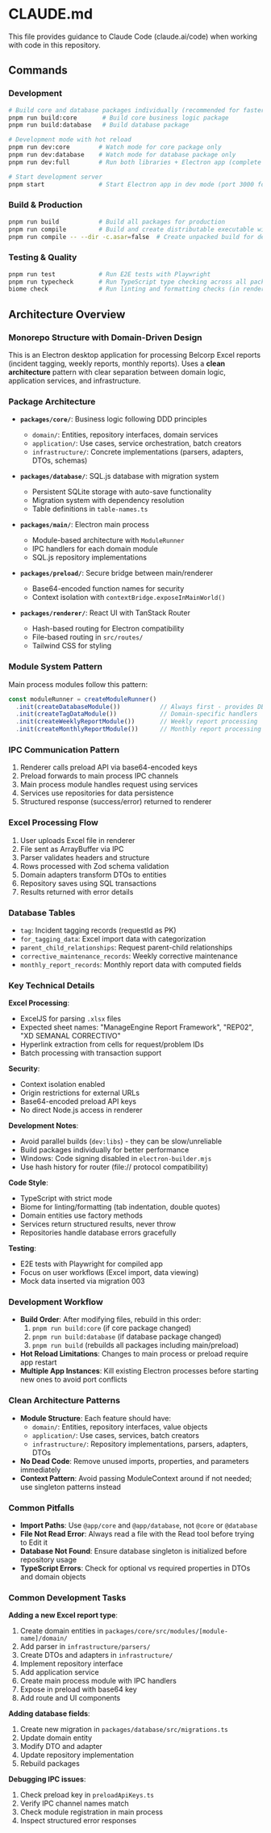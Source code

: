 # CLAUDE.md

This file provides guidance to Claude Code (claude.ai/code) when working with code in this repository.

## Commands

### Development
```bash
# Build core and database packages individually (recommended for faster builds)
pnpm run build:core       # Build core business logic package
pnpm run build:database   # Build database package

# Development mode with hot reload
pnpm run dev:core        # Watch mode for core package only
pnpm run dev:database    # Watch mode for database package only
pnpm run dev:full        # Run both libraries + Electron app (complete dev experience)

# Start development server
pnpm start               # Start Electron app in dev mode (port 3000 for renderer)
```

### Build & Production
```bash
pnpm run build           # Build all packages for production
pnpm run compile         # Build and create distributable executable with electron-builder
pnpm run compile -- --dir -c.asar=false  # Create unpacked build for debugging
```

### Testing & Quality
```bash
pnpm run test            # Run E2E tests with Playwright
pnpm run typecheck       # Run TypeScript type checking across all packages
biome check              # Run linting and formatting checks (in renderer package)
```

## Architecture Overview

### Monorepo Structure with Domain-Driven Design
This is an Electron desktop application for processing Belcorp Excel reports (incident tagging, weekly reports, monthly reports). Uses a **clean architecture** pattern with clear separation between domain logic, application services, and infrastructure.

### Package Architecture
- **`packages/core/`**: Business logic following DDD principles
  - `domain/`: Entities, repository interfaces, domain services
  - `application/`: Use cases, service orchestration, batch creators
  - `infrastructure/`: Concrete implementations (parsers, adapters, DTOs, schemas)

- **`packages/database/`**: SQL.js database with migration system
  - Persistent SQLite storage with auto-save functionality
  - Migration system with dependency resolution
  - Table definitions in `table-names.ts`

- **`packages/main/`**: Electron main process
  - Module-based architecture with `ModuleRunner`
  - IPC handlers for each domain module
  - SQL.js repository implementations

- **`packages/preload/`**: Secure bridge between main/renderer
  - Base64-encoded function names for security
  - Context isolation with `contextBridge.exposeInMainWorld()`

- **`packages/renderer/`**: React UI with TanStack Router
  - Hash-based routing for Electron compatibility
  - File-based routing in `src/routes/`
  - Tailwind CSS for styling

### Module System Pattern
Main process modules follow this pattern:
```typescript
const moduleRunner = createModuleRunner()
  .init(createDatabaseModule())           // Always first - provides DB
  .init(createTagDataModule())            // Domain-specific handlers
  .init(createWeeklyReportModule())       // Weekly report processing
  .init(createMonthlyReportModule())      // Monthly report processing
```

### IPC Communication Pattern
1. Renderer calls preload API via base64-encoded keys
2. Preload forwards to main process IPC channels
3. Main process module handles request using services
4. Services use repositories for data persistence
5. Structured response (success/error) returned to renderer

### Excel Processing Flow
1. User uploads Excel file in renderer
2. File sent as ArrayBuffer via IPC
3. Parser validates headers and structure
4. Rows processed with Zod schema validation
5. Domain adapters transform DTOs to entities
6. Repository saves using SQL transactions
7. Results returned with error details

### Database Tables
- `tag`: Incident tagging records (requestId as PK)
- `for_tagging_data`: Excel import data with categorization
- `parent_child_relationships`: Request parent-child relationships
- `corrective_maintenance_records`: Weekly corrective maintenance
- `monthly_report_records`: Monthly report data with computed fields

### Key Technical Details

**Excel Processing**:
- ExcelJS for parsing `.xlsx` files
- Expected sheet names: "ManageEngine Report Framework", "REP02", "XD SEMANAL CORRECTIVO"
- Hyperlink extraction from cells for request/problem IDs
- Batch processing with transaction support

**Security**:
- Context isolation enabled
- Origin restrictions for external URLs
- Base64-encoded preload API keys
- No direct Node.js access in renderer

**Development Notes**:
- Avoid parallel builds (`dev:libs`) - they can be slow/unreliable
- Build packages individually for better performance
- Windows: Code signing disabled in `electron-builder.mjs`
- Use hash history for router (file:// protocol compatibility)

**Code Style**:
- TypeScript with strict mode
- Biome for linting/formatting (tab indentation, double quotes)
- Domain entities use factory methods
- Services return structured results, never throw
- Repositories handle database errors gracefully

**Testing**:
- E2E tests with Playwright for compiled app
- Focus on user workflows (Excel import, data viewing)
- Mock data inserted via migration 003

### Development Workflow
- **Build Order**: After modifying files, rebuild in this order:
  1. `pnpm run build:core` (if core package changed)
  2. `pnpm run build:database` (if database package changed)
  3. `pnpm run build` (rebuilds all packages including main/preload)
- **Hot Reload Limitations**: Changes to main process or preload require app restart
- **Multiple App Instances**: Kill existing Electron processes before starting new ones to avoid port conflicts

### Clean Architecture Patterns
- **Module Structure**: Each feature should have:
  - `domain/`: Entities, repository interfaces, value objects
  - `application/`: Use cases, services, batch creators
  - `infrastructure/`: Repository implementations, parsers, adapters, DTOs
- **No Dead Code**: Remove unused imports, properties, and parameters immediately
- **Context Pattern**: Avoid passing ModuleContext around if not needed; use singleton patterns instead

### Common Pitfalls
- **Import Paths**: Use `@app/core` and `@app/database`, not `@core` or `@database`
- **File Not Read Error**: Always read a file with the Read tool before trying to Edit it
- **Database Not Found**: Ensure database singleton is initialized before repository usage
- **TypeScript Errors**: Check for optional vs required properties in DTOs and domain objects

### Common Development Tasks

**Adding a new Excel report type**:
1. Create domain entities in `packages/core/src/modules/[module-name]/domain/`
2. Add parser in `infrastructure/parsers/`
3. Create DTOs and adapters in `infrastructure/`
4. Implement repository interface
5. Add application service
6. Create main process module with IPC handlers
7. Expose in preload with base64 key
8. Add route and UI components

**Adding database fields**:
1. Create new migration in `packages/database/src/migrations.ts`
2. Update domain entity
3. Modify DTO and adapter
4. Update repository implementation
5. Rebuild packages

**Debugging IPC issues**:
1. Check preload key in `preloadApiKeys.ts`
2. Verify IPC channel names match
3. Check module registration in main process
4. Inspect structured error responses